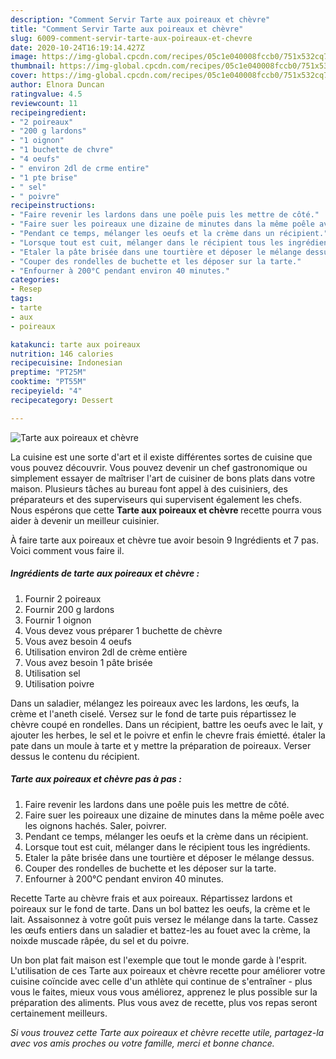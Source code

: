 ```yaml
---
description: "Comment Servir Tarte aux poireaux et chèvre"
title: "Comment Servir Tarte aux poireaux et chèvre"
slug: 6009-comment-servir-tarte-aux-poireaux-et-chevre
date: 2020-10-24T16:19:14.427Z
image: https://img-global.cpcdn.com/recipes/05c1e040008fccb0/751x532cq70/tarte-aux-poireaux-et-chevre-photo-principale-de-la-recette.jpg
thumbnail: https://img-global.cpcdn.com/recipes/05c1e040008fccb0/751x532cq70/tarte-aux-poireaux-et-chevre-photo-principale-de-la-recette.jpg
cover: https://img-global.cpcdn.com/recipes/05c1e040008fccb0/751x532cq70/tarte-aux-poireaux-et-chevre-photo-principale-de-la-recette.jpg
author: Elnora Duncan
ratingvalue: 4.5
reviewcount: 11
recipeingredient:
- "2 poireaux"
- "200 g lardons"
- "1 oignon"
- "1 buchette de chvre"
- "4 oeufs"
- " environ 2dl de crme entire"
- "1 pte brise"
- " sel"
- " poivre"
recipeinstructions:
- "Faire revenir les lardons dans une poêle puis les mettre de côté."
- "Faire suer les poireaux une dizaine de minutes dans la même poêle avec les oignons hachés. Saler, poivrer."
- "Pendant ce temps, mélanger les oeufs et la crème dans un récipient."
- "Lorsque tout est cuit, mélanger dans le récipient tous les ingrédients."
- "Etaler la pâte brisée dans une tourtière et déposer le mélange dessus."
- "Couper des rondelles de buchette et les déposer sur la tarte."
- "Enfourner à 200°C pendant environ 40 minutes."
categories:
- Resep
tags:
- tarte
- aux
- poireaux

katakunci: tarte aux poireaux 
nutrition: 146 calories
recipecuisine: Indonesian
preptime: "PT25M"
cooktime: "PT55M"
recipeyield: "4"
recipecategory: Dessert

---
```



![Tarte aux poireaux et chèvre](https://img-global.cpcdn.com/recipes/05c1e040008fccb0/751x532cq70/tarte-aux-poireaux-et-chevre-photo-principale-de-la-recette.jpg)

La cuisine est une sorte d'art et il existe différentes sortes de cuisine que vous pouvez découvrir. Vous pouvez devenir un chef gastronomique ou simplement essayer de maîtriser l'art de cuisiner de bons plats dans votre maison. Plusieurs tâches au bureau font appel à des cuisiniers, des préparateurs et des superviseurs qui supervisent également les chefs. Nous espérons que cette <strong> Tarte aux poireaux et chèvre </strong> recette pourra vous aider à devenir un meilleur cuisinier.

<!--inarticleads1-->

À faire tarte aux poireaux et chèvre tue avoir besoin 9 Ingrédients et 7 pas. Voici comment vous faire il.

##### Ingrédients de tarte aux poireaux et chèvre :

1. Fournir 2 poireaux
1. Fournir 200 g lardons
1. Fournir 1 oignon
1. Vous devez vous préparer 1 buchette de chèvre
1. Vous avez besoin 4 oeufs
1. Utilisation  environ 2dl de crème entière
1. Vous avez besoin 1 pâte brisée
1. Utilisation  sel
1. Utilisation  poivre


Dans un saladier, mélangez les poireaux avec les lardons, les œufs, la crème et l&#39;aneth ciselé. Versez sur le fond de tarte puis répartissez le chèvre coupé en rondelles. Dans un récipient, battre les oeufs avec le lait, y ajouter les herbes, le sel et le poivre et enfin le chevre frais émietté. étaler la pate dans un moule à tarte et y mettre la préparation de poireaux. Verser dessus le contenu du récipient. 

<!--inarticleads2-->

##### Tarte aux poireaux et chèvre pas à pas :

1. Faire revenir les lardons dans une poêle puis les mettre de côté.
1. Faire suer les poireaux une dizaine de minutes dans la même poêle avec les oignons hachés. Saler, poivrer.
1. Pendant ce temps, mélanger les oeufs et la crème dans un récipient.
1. Lorsque tout est cuit, mélanger dans le récipient tous les ingrédients.
1. Etaler la pâte brisée dans une tourtière et déposer le mélange dessus.
1. Couper des rondelles de buchette et les déposer sur la tarte.
1. Enfourner à 200°C pendant environ 40 minutes.


Recette Tarte au chèvre frais et aux poireaux. Répartissez lardons et poireaux sur le fond de tarte. Dans un bol battez les oeufs, la crème et le lait. Assaisonnez à votre goût puis versez le mélange dans la tarte. Cassez les œufs entiers dans un saladier et battez-les au fouet avec la crème, la noixde muscade râpée, du sel et du poivre. 

<!--inarticleads1-->

<p>
Un bon plat fait maison est l'exemple que tout le monde garde à l'esprit. L'utilisation de ces Tarte aux poireaux et chèvre recette pour améliorer votre cuisine coïncide avec celle d'un athlète qui continue de s'entraîner - plus vous le faites, mieux vous vous améliorez, apprenez le plus possible sur la préparation des aliments. Plus vous avez de recette, plus vos repas seront certainement meilleurs.
</p>

<p>
<i>Si vous trouvez cette Tarte aux poireaux et chèvre recette utile, partagez-la avec vos amis proches ou votre famille, merci et bonne chance.</i>
</p>
